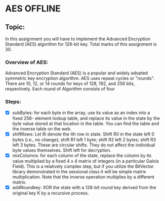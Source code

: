 # AES OFFLINE

## Topic:

In this assignment you will have to implement the Advanced Encryption Standard (AES)
algorithm for 128-bit key. Total marks of this assignment is 30.

### Overview of AES:

Advanced Encryption Standard (AES) is a popular and widely adopted symmetric key
encryption algorithm.
AES uses repeat cycles or "rounds". There are 10, 12, or 14 rounds for keys of 128, 192,
and 256 bits, respectively.
Each round of Algorithm consists of four

### Steps:

- [x] subBytes: for each byte in the array, use its value as an index into a fixed 256-
      element lookup table, and replace its value in the state by the byte value stored at
      that location in the table. You can find the table and the inverse table on the web.
- [x] shiftRows: Let Ri denote the ith row in state. Shift R0 in the state left 0 bytes (i.e.,
      no change); shift R1 left 1 byte; shift R2 left 2 bytes; shift R3 left 3 bytes. These
      are circular shifts. They do not affect the individual byte values themselves. Shift
      left for decryption.
- [x] mixColumns: for each column of the state, replace the column by its value
      multiplied by a fixed 4 x 4 matrix of integers (in a particular Galois Field). This is
      a relatively complex step, but if you utilize the BitVector library demonstrated in
      the sessional class it will be simple matrix multiplication. Note that the inverse
      operation multiplies by a different matrix.
- [x] addRoundkey: XOR the state with a 128-bit round key derived from the original
      key K by a recursive process.
